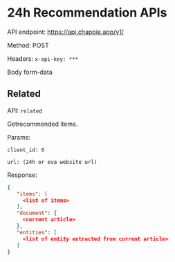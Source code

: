 # 24h Recommendation APIs

API endpoint: https://api.chappie.app/v1/

Method: POST

Headers: 
  `x-api-key: ***`

Body form-data

## Related

API: `related`

Getrecommended items.

Params:

```
client_id: 6

url: (24h or eva website url)
```

Response:
 ```json
 {
    "items": [
      <list of items>
    ],
    "document": {
      <current article>
    },
    "entities": [
      <list of entity extracted from current article>
    ]
 }
 ```
  


  
